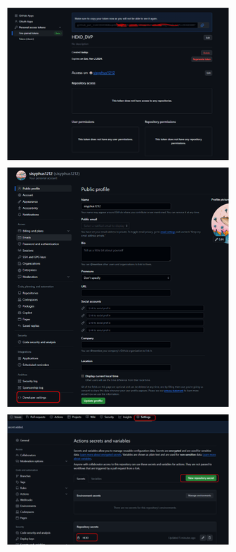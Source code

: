 ![1698912701726](image/images/1698912701726.png)

![1698912984210](image/images/1698912984210.png)

![1698914274740](image/images/1698914274740.png)

